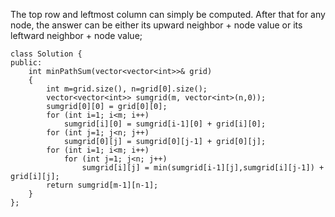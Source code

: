The top row and leftmost column can simply be computed.
After that for any node, the answer can be either its upward neighbor + node value or its leftward neighbor + node value;
```
class Solution {
public:
    int minPathSum(vector<vector<int>>& grid) 
    {
        int m=grid.size(), n=grid[0].size();
        vector<vector<int>> sumgrid(m, vector<int>(n,0));
        sumgrid[0][0] = grid[0][0];
        for (int i=1; i<m; i++) 
            sumgrid[i][0] = sumgrid[i-1][0] + grid[i][0];
        for (int j=1; j<n; j++)
            sumgrid[0][j] = sumgrid[0][j-1] + grid[0][j];
        for (int i=1; i<m; i++)
            for (int j=1; j<n; j++)
                sumgrid[i][j] = min(sumgrid[i-1][j],sumgrid[i][j-1]) + grid[i][j];
        return sumgrid[m-1][n-1];
    }
};
```